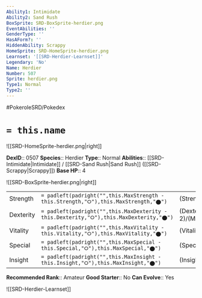 ```yaml
---
Ability1: Intimidate
Ability2: Sand Rush
BoxSprite: SRD-BoxSprite-herdier.png
EventAbilities: ''
GenderType: ''
HasAForm?: ''
HiddenAbility: Scrappy
HomeSprite: SRD-HomeSprite-herdier.png
Learnset: '[[SRD-Herdier-Learnset]]'
Legendary: 'No'
Name: Herdier
Number: 507
Sprite: herdier.png
Type1: Normal
Type2: ''
---
```


#PokeroleSRD/Pokedex

# `= this.name`

![[SRD-HomeSprite-herdier.png|right]]

**DexID**:: 0507
**Species**:: Herdier
**Type**:: Normal
**Abilities**:: [[SRD-Intimidate|Intimidate]] / [[SRD-Sand Rush|Sand Rush]] ([[SRD-Scrappy|Scrappy]])
**Base HP**:: 4

![[SRD-BoxSprite-herdier.png|right]]

|           |                                                                                        |                                          |
| --------- | -------------------------------------------------------------------------------------- | ---------------------------------------- |
| Strength  | `= padleft(padright("",this.MaxStrength - this.Strength,"⭘"),this.MaxStrength,"⬤")`    | (Strength::2)/(MaxStrength::5)   |
| Dexterity | `= padleft(padright("",this.MaxDexterity - this.Dexterity,"⭘"),this.MaxDexterity,"⬤")` | (Dexterity:: 2)/(MaxDexterity::4) |
| Vitality  | `= padleft(padright("",this.MaxVitality - this.Vitality,"⭘"),this.MaxVitality,"⬤")`    | (Vitality::2)/(MaxVitality::4)   |
| Special   | `= padleft(padright("",this.MaxSpecial - this.Special,"⭘"),this.MaxSpecial,"⬤")`       | (Special::1)/(MaxSpecial::3)     |
| Insight   | `= padleft(padright("",this.MaxInsight - this.Insight,"⭘"),this.MaxInsight,"⬤")`       | (Insight::2)/(MaxInsight::4)     |

**Recommended Rank**:: Amateur
**Good Starter**:: No
**Can Evolve**:: Yes

![[SRD-Herdier-Learnset]]